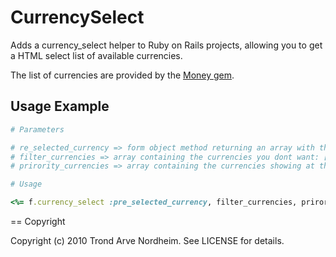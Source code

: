 # CurrencySelect

Adds a currency_select helper to Ruby on Rails projects, allowing you to get a HTML select list of available currencies.

The list of currencies are provided by the [Money gem](http://money.rubyforge.org/).

## Usage Example

```ruby
# Parameters

# re_selected_currency => form object method returning an array with the pre_selected_corrency: ['usd']
# filter_currencies => array containing the currencies you dont want: ['btn']
# prirority_currencies => array containing the currencies showing at the top: ['usd','eur','gbp']
```

```ruby
# Usage

<%= f.currency_select :pre_selected_currency, filter_currencies, prirority_currencies, hash_options, hash_html_options %>
```

== Copyright

Copyright (c) 2010 Trond Arve Nordheim. See LICENSE for details.
